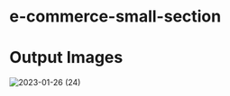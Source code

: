 # e-commerce-small-section
# Output Images
![2023-01-26 (24)](https://user-images.githubusercontent.com/109498434/214802774-12b7e751-d196-4444-87be-c0255dd89b1a.png)
